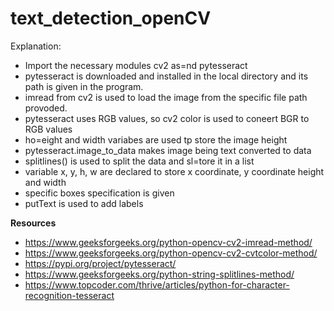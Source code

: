 # text_detection_openCV

Explanation: 
- Import the necessary modules cv2 as=nd pytesseract
- pytesseract is downloaded and installed in the local directory and its path is given in the program.
- imread from cv2 is used to load the image from the specific file path provoded.
- pytesseract uses RGB values, so cv2 color is used to coneert BGR to RGB values
- ho=eight and width variabes are used tp store the image height
- pytesseract.image_to_data makes image being text converted to data
- splitlines() is used to split the data and sl=tore it in a list
- variable x, y, h, w are declared to store x coordinate, y coordinate height and width
- specific boxes specification is given
- putText is used to add labels

**Resources**
- https://www.geeksforgeeks.org/python-opencv-cv2-imread-method/
- https://www.geeksforgeeks.org/python-opencv-cv2-cvtcolor-method/
- https://pypi.org/project/pytesseract/
- https://www.geeksforgeeks.org/python-string-splitlines-method/
- https://www.topcoder.com/thrive/articles/python-for-character-recognition-tesseract

